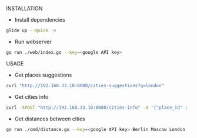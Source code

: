 INSTALLATION

- Install dependencies
```bash
glide up --quick -v
```
- Run webserver
```bash
go run ./web/index.go --key=<google API key>
```

USAGE
- Get places suggestions
```bash
curl "http://192.168.33.10:8080/cities-suggestions?q=london"
```
- Get cities info
```bash
curl -XPOST "http://192.168.33.10:8080/cities-info" -d '{"place_id" : ["b1a8b96daab5065cf4a08f953e577c34cdf769c0"]}'
```
- Get distances between cities
```bash
go run ./cmd/distance.go --key=<google API key> Berlin Moscow London
```